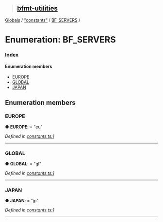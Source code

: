 > ## [bfmt-utilities](../README.md)

[Globals](../globals.md) / ["constants"](../modules/_constants_.md) / [BF_SERVERS](_constants_.bf_servers.md) /

# Enumeration: BF_SERVERS

### Index

#### Enumeration members

* [EUROPE](_constants_.bf_servers.md#europe)
* [GLOBAL](_constants_.bf_servers.md#global)
* [JAPAN](_constants_.bf_servers.md#japan)

## Enumeration members

###  EUROPE

● **EUROPE**: = "eu"

*Defined in [constants.ts:1](https://github.com/BluuArc/bfmt-utilities/blob/c9b209e/src/constants.ts#L1)*

___

###  GLOBAL

● **GLOBAL**: = "gl"

*Defined in [constants.ts:1](https://github.com/BluuArc/bfmt-utilities/blob/c9b209e/src/constants.ts#L1)*

___

###  JAPAN

● **JAPAN**: = "jp"

*Defined in [constants.ts:1](https://github.com/BluuArc/bfmt-utilities/blob/c9b209e/src/constants.ts#L1)*

___